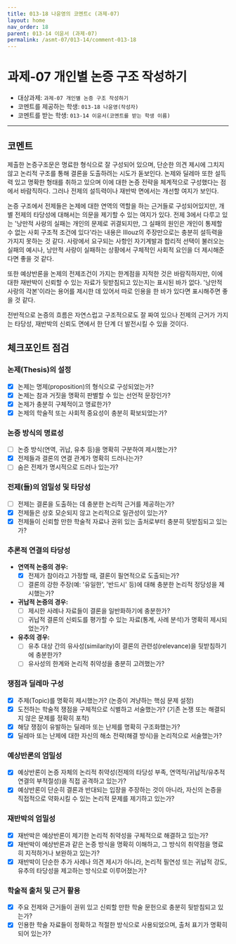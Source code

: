 ```yaml
---
title: 013-18 나윤영의 코멘트c (과제-07) 
layout: home
nav_order: 18
parent: 013-14 이윤서 (과제-07)
permalink: /asmt-07/013-14/comment-013-18
---
```


# 과제-07 개인별 논증 구조 작성하기

- 대상과제: `과제-07 개인별 논증 구조 작성하기`
- 코멘트를 제공하는 학생: `013-18 나윤영(작성자)` 
- 코멘트를 받는 학생: `013-14 이윤서(코멘트를 받는 학생 이름)` 

---

## 코멘트

제출한 논증구조문은 명료한 형식으로 잘 구성되어 있으며, 단순한 의견 제시에 그치지 않고 논리적 구조를 통해 결론을 도출하려는 시도가 돋보인다. 논제와 딜레마 또한 설득력 있고 명확한 형태를 취하고 있으며 이에 대한 논증 전략을 체계적으로 구성했다는 점에서 바람직하다. 그러나 전제의 설득력이나 재반박 면에서는 개선할 여지가 보인다.

논증 구조에서 전제들은 논제에 대한 연역의 역할을 하는 근거들로 구성되어있지만, 개별 전제의 타당성에 대해서는 의문을 제기할 수 있는 여지가 있다. 전제 3에서 다루고 있는 '낭만적 사랑의 실패는 개인의 문제로 귀결되지만, 그 실패의 원인은 개인이 통제할 수 없는 사회 구조적 조건에 있다'라는 내용은 Illouz의 주장만으로는 충분히 설득력을 가지지 못하는 것 같다. 사랑에서 요구되는 사항인 자기계발과 합리적 선택이 불러오는 실패의 예시나, 낭만적 사랑이 실패하는 상황에서 구체적인 사회적 요인을 더 제시해준다면 좋을 것 같다.

또한 예상반론을 논제의 전제조건이 가지는 한계점을 지적한 것은 바람직하지만, 이에 대한 재반박이 신뢰할 수 있는 자료가 뒷받침되고 있는지는 표시된 바가 없다. '낭만적 사랑의 각본'이라는 용어를 제시한 데 있어서 따로 인용을 한 바가 있다면 표시해주면 좋을 것 같다.

전반적으로 논증의 흐름은 자연스럽고 구조적으로도 잘 짜여 있으나 전제의 근거가 가지는 타당성, 재반박의 신뢰도 면에서 한 단계 더 발전시킬 수 있을 것이다.

## 체크포인트 점검



### **논제(Thesis)의 설정**
- [x] 논제는 명제(proposition)의 형식으로 구성되었는가?
- [x] 논제는 참과 거짓을 명확히 판별할 수 있는 선언적 문장인가?
- [x] 논제가 충분히 구체적이고 명료한가?
- [x] 논제의 학술적 또는 사회적 중요성이 충분히 확보되었는가?

### **논증 방식의 명료성**
- [ ] 논증 방식(연역, 귀납, 유추 등)을 명확히 구분하여 제시했는가?
- [x] 전제들과 결론의 연결 관계가 명확히 드러나는가?
- [ ] 숨은 전제가 명시적으로 드러나 있는가?

### **전제(들)의 엄밀성 및 타당성**
- [ ] 전제는 결론을 도출하는 데 충분한 논리적 근거를 제공하는가?
- [x] 전제들은 상호 모순되지 않고 논리적으로 일관성이 있는가?
- [x] 전제들이 신뢰할 만한 학술적 자료나 권위 있는 출처로부터 충분히 뒷받침되고 있는가?

### **추론적 연결의 타당성**
- **연역적 논증의 경우:**
  - [x] 전제가 참이라고 가정할 때, 결론이 필연적으로 도출되는가?
  - [ ] 결론의 강한 주장(예: '유일한', '반드시' 등)에 대해 충분한 논리적 정당성을 제시했는가?

- **귀납적 논증의 경우:**
  - [ ] 제시한 사례나 자료들이 결론을 일반화하기에 충분한가?
  - [ ] 귀납적 결론의 신뢰도를 평가할 수 있는 자료(통계, 사례 분석)가 명확히 제시되었는가?

- **유추의 경우:**
  - [ ] 유추 대상 간의 유사성(similarity)이 결론의 관련성(relevance)을 뒷받침하기에 충분한가?
  - [ ] 유사성의 한계와 논리적 취약성을 충분히 고려했는가?

### **쟁점과 딜레마 구성**
- [x] 주제(Topic)를 명확히 제시했는가? (논증이 겨냥하는 핵심 문제 설정)
- [x] 도전하는 학술적 쟁점을 구체적으로 식별하고 서술했는가? (기존 논쟁 또는 해결되지 않은 문제를 정확히 포착)
- [x] 해당 쟁점이 유발하는 딜레마 또는 난제를 명확히 구조화했는가?
- [x] 딜레마 또는 난제에 대한 자신의 해소 전략(해결 방식)을 논리적으로 서술했는가?

### **예상반론의 엄밀성**
- [x] 예상반론이 논증 자체의 논리적 취약성(전제의 타당성 부족, 연역적/귀납적/유추적 연결의 부적절성)을 직접 공격하고 있는가?
- [x] 예상반론이 단순히 결론과 반대되는 입장을 주장하는 것이 아니라, 자신의 논증을 직접적으로 약화시킬 수 있는 논리적 문제를 제기하고 있는가?

### **재반박의 엄밀성**
- [x] 재반박은 예상반론이 제기한 논리적 취약성을 구체적으로 해결하고 있는가?
- [x] 재반박이 예상반론과 같은 논증 방식을 명확히 이해하고, 그 방식의 취약점을 명료히 지적하거나 보완하고 있는가?
- [x] 재반박이 단순한 추가 사례나 의견 제시가 아니라, 논리적 필연성 또는 귀납적 강도, 유추의 타당성을 제고하는 방식으로 이루어졌는가?

### **학술적 출처 및 근거 활용**
- [x] 주요 전제와 근거들이 권위 있고 신뢰할 만한 학술 문헌으로 충분히 뒷받침되고 있는가?
- [x] 인용한 학술 자료들이 정확하고 적절한 방식으로 사용되었으며, 출처 표기가 명확히 되어 있는가?
